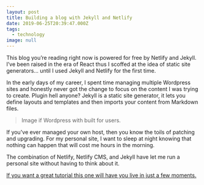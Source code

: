 ```yaml
---
layout: post
title: Building a blog with Jekyll and Netlify
date: 2019-06-25T20:39:47.000Z
tags:
  - technology
image: null
---
```

This blog you’re reading right now is powered for free by Netlify and Jekyll. I’ve been raised in the era of React thus I scoffed at the idea of static site generators… until I used Jekyll and Netlify for the first time.

In the early days of my career, I spent time managing multiple Wordpress sites and honestly never got the change to focus on the content I was trying to create. Plugin hell anyone? Jekyll is a static site generator, it lets you define layouts and templates and then imports your content from Markdown files.

> Image if Wordpress with built for users.

If you've ever managed your own host, then you know the toils of patching and upgrading. For my personal site, I want to sleep at night knowing that nothing can happen that will cost me hours in the morning.

The combination of Netlify, Netlify CMS, and Jekyll have let me run a personal site without having to think about it.

[If you want a great tutorial this one will have you live in just a few moments.](https://github.com/netlify-templates/jekyll-netlify-cms)


